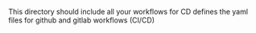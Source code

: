 This directory should include all your workflows for CD
defines the yaml files for github and gitlab workflows (CI/CD)
